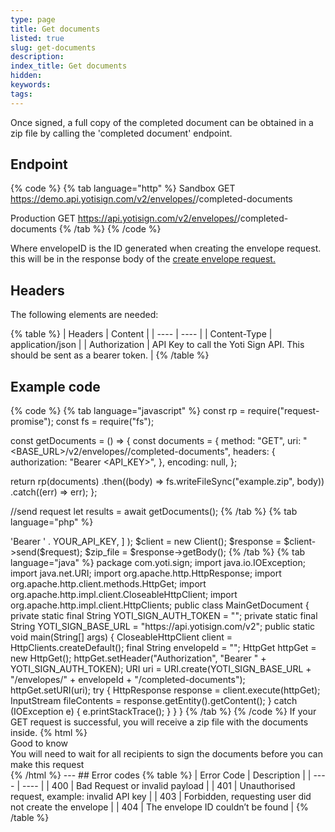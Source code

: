 ```yaml
---
type: page
title: Get documents
listed: true
slug: get-documents
description: 
index_title: Get documents
hidden: 
keywords: 
tags: 
---
```


Once signed, a full copy of the completed document can be obtained in a zip file by calling the 'completed document' endpoint.

## Endpoint

{% code %}
{% tab language="http" %}
Sandbox GET https://demo.api.yotisign.com/v2/envelopes/<envelopeId>/completed-documents 

Production GET https://api.yotisign.com/v2/envelopes/<envelopeId>/completed-documents
{% /tab %}
{% /code %}

Where envelopeID is the ID generated when creating the envelope request. this will be in the response body of the [create envelope request.](https://developers.yoti.com/yoti/create-an-envelope-request)

## Headers

The following elements are needed:

{% table %}
| Headers | Content | 
| ---- | ---- | 
| Content-Type | application/json | 
| Authorization | API Key to call the Yoti Sign API. This should be sent as a bearer token. | 
{% /table %}

## Example code

{% code %}
{% tab language="javascript" %}
const rp = require("request-promise");
const fs = require("fs");

const getDocuments = () => {
  const documents = {
    method: "GET",
    uri: "<BASE_URL>/v2/envelopes/<envelopeId>/completed-documents",
    headers: {
      authorization: "Bearer <API_KEY>",
    },
    encoding: null,
  };

  return rp(documents)
    .then((body) => fs.writeFileSync("example.zip", body))
    .catch((err) => err);
};

//send request
let results = await getDocuments();
{% /tab %}
{% tab language="php" %}
<?php

use GuzzleHttp\Client;
use GuzzleHttp\Psr7\Request;

$request = new Request(
    'GET',
    API_BASE_URL . "/envelopes/{$envelope_id}/completed-documents",
    [
        'Authorization' => 'Bearer ' . YOUR_API_KEY,
    ]
);

$client = new Client();
$response = $client->send($request);

$zip_file = $response->getBody();
{% /tab %}
{% tab language="java" %}
package com.yoti.sign;

import java.io.IOException;
import java.net.URI;

import org.apache.http.HttpResponse;
import org.apache.http.client.methods.HttpGet;
import org.apache.http.impl.client.CloseableHttpClient;
import org.apache.http.impl.client.HttpClients;

public class MainGetDocument {

    private static final String YOTI_SIGN_AUTH_TOKEN = "<YOUR_AUTH_TOKEN>";
    private static final String YOTI_SIGN_BASE_URL = "https://api.yotisign.com/v2";

    public static void main(String[] args) {
        CloseableHttpClient client = HttpClients.createDefault();

        final String envelopeId = "<YOUR_ENVELOPE_ID>";

        HttpGet httpGet = new HttpGet();
        httpGet.setHeader("Authorization", "Bearer " + YOTI_SIGN_AUTH_TOKEN);

        URI uri = URI.create(YOTI_SIGN_BASE_URL + "/envelopes/" + envelopeId + "/completed-documents");
        httpGet.setURI(uri);

        try {
            HttpResponse response = client.execute(httpGet);
            InputStream fileContents = response.getEntity().getContent();
        } catch (IOException e) {
            e.printStackTrace();
        }
    }
}
{% /tab %}
{% /code %}

If your GET request is successful, you will receive a zip file with the documents inside.

{% html %}
<div class="alert-GTK">
    <div class="alert-title" id="GTK">
        Good to know
    </div>
    <div class="alert-text">
You will need to wait for all recipients to sign the documents before you can make this request
    </div>
</div>
{% /html %}

---

## Error codes

{% table %}
| Error Code | Description | 
| ---- | ---- | 
| 400 | Bad Request or invalid payload | 
| 401 | Unauthorised request, example: invalid API key | 
| 403 | Forbidden, requesting user did not create the envelope | 
| 404 | The envelope ID couldn’t be found | 
{% /table %}